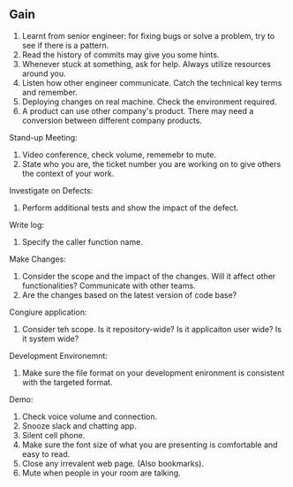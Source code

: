 ## Gain ##

1. Learnt from senior engineer: for fixing bugs or solve a problem, try to see if there is a pattern. 
2. Read the history of commits may give you some hints.
3. Whenever stuck at something, ask for help. Always utilize resources around you.
4. Listen how other engineer communicate. Catch the technical key terms and remember. 
5. Deploying changes on real machine. Check the environment required. 
6. A product can use other company's product. There may need a conversion between different company products.   

Stand-up Meeting: 
1. Video conference, check volume, rememebr to mute. 
2. State who you are, the ticket number you are working on to give others the context of your work. 

Investigate on Defects: 
1. Perform additional tests and show the impact of the defect.    

Write log:    
1. Specify the caller function name.    

Make Changes: 
1. Consider the scope and the impact of the changes. Will it affect other functionalities? Communicate with other teams.    
2. Are the changes based on the latest version of code base? 

Congiure application:
1. Consider teh scope. Is it repository-wide? Is it applicaiton user wide? Is it system wide? 

Development Environemnt: 
1. Make sure the file format on your development enironment is consistent with the targeted format.     

Demo: 
1. Check voice volume and connection.
2. Snooze slack and chatting app. 
3. Silent cell phone.    
4. Make sure the font size of what you are presenting is comfortable and easy to read. 
5. Close any irrevalent web page. (Also bookmarks). 
6. Mute when people in your room are talking. 









